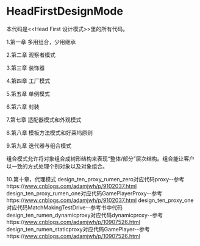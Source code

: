 # HeadFirstDesignMode


本代码是<<Head First 设计模式>>里的所有代码。


1.第一章 多用组合，少用继承

2.第二章 观察者模式 

3.第三章 装饰器

4.第四章 工厂模式 

5.第五章 单例模式

6.第六章 封装

7.第七章 适配器模式和外观模式

8.第八章 模板方法模式和好莱坞原则

9.第九章 迭代器与组合模式

组合模式允许将对象组合成树形结构来表现“整体/部分”层次结构。组合能让客户以一致的方式处理个别对象以及对象组合。

10.第十章，代理模式
design_ten_proxy_rumen_zero对应代码proxy--参考https://www.cnblogs.com/adamjwh/p/9102037.html
design_ten_proxy_rumen_one对应代码GamePlayerProxy--参考https://www.cnblogs.com/adamjwh/p/9102037.html
design_ten_proxy_one对应代码MatchMakingTestDrive--参考书中代码
design_ten_rumen_dynamicproxy对应代码dynamicproxy--参考https://www.cnblogs.com/adamjwh/p/10907526.html
design_ten_rumen_staticproxy对应代码GamePlayer--参考https://www.cnblogs.com/adamjwh/p/10907526.html
